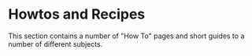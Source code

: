 Howtos and Recipes
===================

This section contains a number of "How To" pages and short guides to a number
of different subjects.

